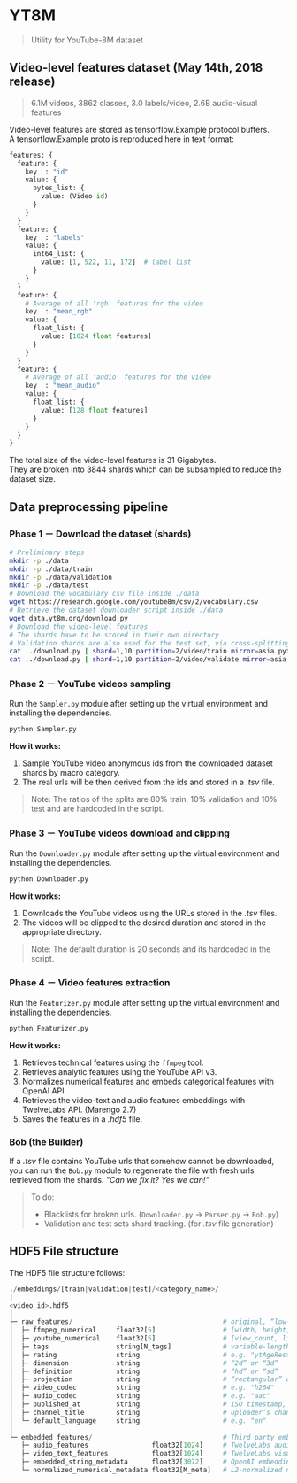 # YT8M

> Utility for YouTube-8M dataset

## Video-level features dataset (May 14th, 2018 release)

> 6.1M videos, 3862 classes, 3.0 labels/video, 2.6B audio-visual features

Video-level features are stored as tensorflow.Example protocol buffers.  
A tensorflow.Example proto is reproduced here in text format:

```python
features: {
  feature: {
    key  : "id"
    value: {
      bytes_list: {
        value: (Video id)
      }
    }
  }
  feature: {
    key  : "labels"
    value: {
      int64_list: {
        value: [1, 522, 11, 172]  # label list
      }
    }
  }
  feature: {
    # Average of all 'rgb' features for the video
    key  : "mean_rgb"
    value: {
      float_list: {
        value: [1024 float features]
      }
    }
  }
  feature: {
    # Average of all 'audio' features for the video
    key  : "mean_audio"
    value: {
      float_list: {
        value: [128 float features]
      }
    }
  }
}
```

The total size of the video-level features is 31 Gigabytes.  
They are broken into 3844 shards which can be subsampled to reduce the dataset size.

## Data preprocessing pipeline

### Phase 1 － Download the dataset (shards)

```bash
# Preliminary steps
mkdir -p ./data
mkdir -p ./data/train
mkdir -p ./data/validation
mkdir -p ./data/test
# Download the vocabulary csv file inside ./data
wget https://research.google.com/youtube8m/csv/2/vocabulary.csv
# Retrieve the dataset downloader script inside ./data
wget data.yt8m.org/download.py
# Download the video-level features
# The shards have to be stored in their own directory
# Validation shards are also used for the test set, via cross-splitting
cat ../download.py | shard=1,10 partition=2/video/train mirror=asia python
cat ../download.py | shard=1,10 partition=2/video/validate mirror=asia python
```

### Phase 2 － YouTube videos sampling

Run the `Sampler.py` module after setting up the virtual environment and installing the dependencies.  

```bash
python Sampler.py
```

**How it works:**

1. Sample YouTube video anonymous ids from the downloaded dataset shards by macro category.
2. The real urls will be then derived from the ids and stored in a _.tsv_ file.

> Note: The ratios of the splits are 80% train, 10% validation and 10% test and are hardcoded in the script.

### Phase 3 － YouTube videos download and clipping

Run the `Downloader.py` module after setting up the virtual environment and installing the dependencies.  

```bash
python Downloader.py
```

**How it works:**

1. Downloads the YouTube videos using the URLs stored in the _.tsv_ files.
2. The videos will be clipped to the desired duration and stored in the appropriate directory.

> Note: The default duration is 20 seconds and its hardcoded in the script.

### Phase 4 － Video features extraction

Run the `Featurizer.py` module after setting up the virtual environment and installing the dependencies.  

```bash
python Featurizer.py
```

**How it works:**

1. Retrieves technical features using the `ffmpeg` tool.
2. Retrieves analytic features using the YouTube API v3.
3. Normalizes numerical features and embeds categorical features with OpenAI API.
4. Retrieves the video-text and audio features embeddings with TwelveLabs API. (Marengo 2.7)
5. Saves the features in a _.hdf5_ file.

### Bob (the Builder)

If a _.tsv_ file contains YouTube urls that somehow cannot be downloaded, you can run the `Bob.py` module to regenerate the file with fresh urls retrieved from the shards. _"Can we fix it? Yes we can!"_

> To do:
>
> - Blacklists for broken urls. (`Downloader.py` -> `Parser.py` -> `Bob.py`)
> - Validation and test sets shard tracking. (for _.tsv_ file generation)

## HDF5 File structure

The HDF5 file structure follows:

```python
./embeddings/[train|validation|test]/<category_name>/
│
<video_id>.hdf5
│
├─ raw_features/                                      # original, “low-level” metadata
│  ├─ ffmpeg_numerical     float32[5]                 # [width, height, fps, sample_rate, channels]
│  ├─ youtube_numerical    float32[5]                 # [view_count, like_count, comment_count, favorite_count, duration_sec]
│  ├─ tags                 string[N_tags]             # variable-length list of tags
│  ├─ rating               string                     # e.g. "ytAgeRestricted" or ""
│  ├─ dimension            string                     # “2d” or “3d”
│  ├─ definition           string                     # “hd” or “sd”
│  ├─ projection           string                     # “rectangular” or “360”
│  ├─ video_codec          string                     # e.g. "h264"
│  ├─ audio_codec          string                     # e.g. "aac"
│  ├─ published_at         string                     # ISO timestamp, e.g. "2025-05-27T03:14:15Z"
│  ├─ channel_title        string                     # uploader’s channel name
│  └─ default_language     string                     # e.g. "en"
│
└─ embedded_features/                                 # Third party embeddings and processed metadata
   ├─ audio_features                float32[1024]     # TwelveLabs audio embedding
   ├─ video_text_features           float32[1024]     # TwelveLabs visual-text embedding
   ├─ embedded_string_metadata      float32[3072]     # OpenAI embedding of string metadata
   └─ normalized_numerical_metadata float32[M_meta]   # L2-normalized numeric metadata vector
```
